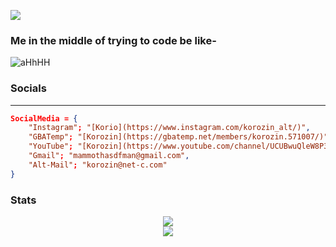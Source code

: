 ![](https://komarev.com/ghpvc/?username=Korozin)

### Me in the middle of trying to code be like-
![aHhHH](https://user-images.githubusercontent.com/90534409/202776322-69b69f3b-4bd9-4848-b7aa-8b8e56750dfb.gif)


### Socials

---
```JSON
SocialMedia = {
    "Instagram"; "[Korio](https://www.instagram.com/korozin_alt/)",
    "GBATemp"; "[Korozin](https://gbatemp.net/members/korozin.571007/)",
    "YouTube"; "[Korozin](https://www.youtube.com/channel/UCUBwuQleW8P3NRDlaJZviuQ)",
    "Gmail"; "mammothasdfman@gmail.com",
    "Alt-Mail"; "korozin@net-c.com"
}
```


### Stats

<div align="center">
    <img align="center" src="https://github-readme-stats.vercel.app/api/top-langs/?username=Korozin&layout=compact&theme=github_dark&count_private=true" /><br />    
    <img align="center" src="https://github-readme-stats.vercel.app/api?username=Korozin&show_icons=true&theme=github_dark&count_private=true" /><br />
</div>
<!--
**Korozin/Korozin** is a ✨ _special_ ✨ repository because its `README.md` (this file) appears on your GitHub profile.

Here are some ideas to get you started:

- 🔭 I’m currently working on ...
- 🌱 I’m currently learning ...
- 👯 I’m looking to collaborate on ...
- 🤔 I’m looking for help with ...
- 💬 Ask me about ...
- 📫 How to reach me: ...
- 😄 Pronouns: ...
- ⚡ Fun fact: ...
-->
